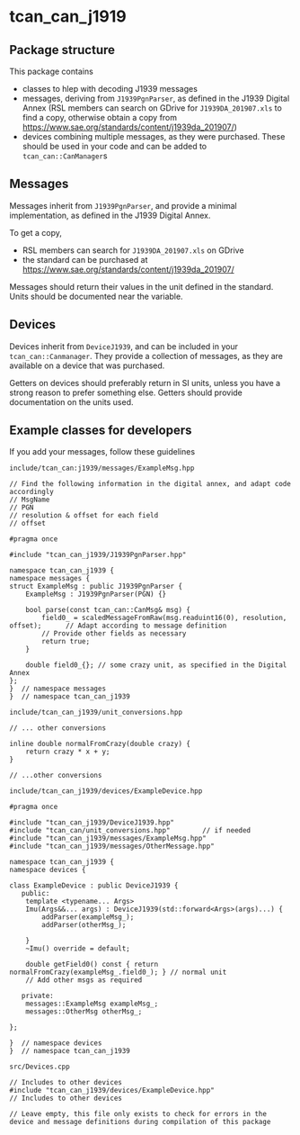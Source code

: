# tcan_can_j1919

## Package structure
This package contains
* classes to hlep with decoding J1939 messages
* messages, deriving from `J1939PgnParser`, as defined in the J1939 Digital Annex (RSL members can search on GDrive for `J1939DA_201907.xls` to find a copy, otherwise obtain a copy from https://www.sae.org/standards/content/j1939da_201907/)
* devices combining multiple messages, as they were purchased. These should be used in your code and can be added to `tcan_can::CanManager`s

## Messages
Messages inherit from `J1939PgnParser`, and provide a minimal implementation, as defined in the J1939 Digital Annex. 

To get a copy,
* RSL members can search for `J1939DA_201907.xls` on GDrive
* the standard can be purchased at https://www.sae.org/standards/content/j1939da_201907/

Messages should return their values in the unit defined in the standard. Units should be documented near the variable.

## Devices
Devices inherit from `DeviceJ1939`, and can be included in your `tcan_can::Canmanager`. They provide a collection of messages, as they are available on a device that was purchased.

Getters on devices should preferably return in SI units, unless you have a strong reason to prefer something else. Getters should provide documentation on the units used.

## Example classes for developers
If you add your messages, follow these guidelines

`include/tcan_can:j1939/messages/ExampleMsg.hpp`
```
// Find the following information in the digital annex, and adapt code accordingly
// MsgName
// PGN
// resolution & offset for each field
// offset

#pragma once

#include "tcan_can_j1939/J1939PgnParser.hpp"

namespace tcan_can_j1939 {
namespace messages {
struct ExampleMsg : public J1939PgnParser {
    ExampleMsg : J1939PgnParser(PGN) {}

    bool parse(const tcan_can::CanMsg& msg) {       
        field0_ = scaledMessageFromRaw(msg.readuint16(0), resolution, offset);      // Adapt according to message definition
        // Provide other fields as necessary
        return true;
    }

    double field0_{}; // some crazy unit, as specified in the Digital Annex
};
}  // namespace messages
}  // namespace tcan_can_j1939
```

`include/tcan_can_j1939/unit_conversions.hpp`
```
// ... other conversions

inline double normalFromCrazy(double crazy) {
    return crazy * x + y;
}

// ...other conversions
```

`include/tcan_can_j1939/devices/ExampleDevice.hpp`
```
#pragma once

#include "tcan_can_j1939/DeviceJ1939.hpp"
#include "tcan_can/unit_conversions.hpp"        // if needed
#include "tcan_can_j1939/messages/ExampleMsg.hpp"
#include "tcan_can_j1939/messages/OtherMessage.hpp"

namespace tcan_can_j1939 {
namespace devices {

class ExampleDevice : public DeviceJ1939 {
   public:
    template <typename... Args>
    Imu(Args&&... args) : DeviceJ1939(std::forward<Args>(args)...) {
        addParser(exampleMsg_);
        addParser(otherMsg_);

    }
    ~Imu() override = default;

    double getField0() const { return normalFromCrazy(exampleMsg_.field0_); } // normal unit
    // Add other msgs as required

   private:
    messages::ExampleMsg exampleMsg_;
    messages::OtherMsg otherMsg_;

};

}  // namespace devices
}  // namespace tcan_can_j1939
```

`src/Devices.cpp`
```
// Includes to other devices
#include "tcan_can_j1939/devices/ExampleDevice.hpp"
// Includes to other devices

// Leave empty, this file only exists to check for errors in the device and message definitions during compilation of this package
```
